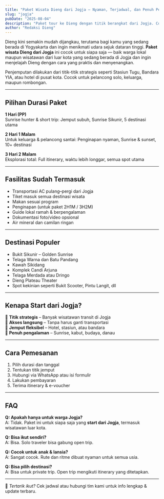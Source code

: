 ```yaml
---
title: "Paket Wisata Dieng dari Jogja – Nyaman, Terjadwal, dan Penuh Pengalaman"
slug: "jogja"
pubDate: "2025-08-04"
description: "Paket tour ke Dieng dengan titik berangkat dari Jogja. Cocok untuk semua wisatawan yang sedang berada di Yogyakarta, baik keluarga, pasangan, maupun solo traveler."
author: "Redaksi Dieng"
---
```


Dieng kini semakin mudah dijangkau, terutama bagi kamu yang sedang berada di Yogyakarta dan ingin menikmati udara sejuk dataran tinggi. **Paket wisata Dieng dari Jogja** ini cocok untuk siapa saja — baik warga lokal maupun wisatawan dari luar kota yang sedang berada di Jogja dan ingin menjelajah Dieng dengan cara yang praktis dan menyenangkan.

Penjemputan dilakukan dari titik-titik strategis seperti Stasiun Tugu, Bandara YIA, atau hotel di pusat kota. Cocok untuk pelancong solo, keluarga, maupun rombongan.

---

## Pilihan Durasi Paket

**1 Hari (PP)**  
Sunrise hunter & short trip: Jemput subuh, Sunrise Sikunir, 5 destinasi utama

**2 Hari 1 Malam**  
Untuk keluarga & pelancong santai: Penginapan nyaman, Sunrise & sunset, 10+ destinasi

**3 Hari 2 Malam**  
Eksplorasi total: Full itinerary, waktu lebih longgar, semua spot utama

---

## Fasilitas Sudah Termasuk

- Transportasi AC pulang–pergi dari Jogja  
- Tiket masuk semua destinasi wisata  
- Makan sesuai program  
- Penginapan (untuk paket 2H1M / 3H2M)  
- Guide lokal ramah & berpengalaman  
- Dokumentasi foto/video opsional  
- Air mineral dan camilan ringan

---

## Destinasi Populer

- Bukit Sikunir – Golden Sunrise  
- Telaga Warna dan Batu Pandang  
- Kawah Sikidang  
- Komplek Candi Arjuna  
- Telaga Merdada atau Dringo  
- Dieng Plateau Theater  
- Spot kekinian seperti Bukit Scooter, Pintu Langit, dll

---

## Kenapa Start dari Jogja?

🧭 **Titik strategis** – Banyak wisatawan transit di Jogja  
🚐 **Akses langsung** – Tanpa harus ganti transportasi  
📍 **Jemput fleksibel** – Hotel, stasiun, atau bandara  
📸 **Penuh pengalaman** – Sunrise, kabut, budaya, danau

---

## Cara Pemesanan

1. Pilih durasi dan tanggal  
2. Tentukan titik jemput  
3. Hubungi via WhatsApp atau isi formulir  
4. Lakukan pembayaran  
5. Terima itinerary & e-voucher

---

## FAQ

**Q: Apakah hanya untuk warga Jogja?**  
A: Tidak. Paket ini untuk siapa saja yang **start dari Jogja**, termasuk wisatawan luar kota.

**Q: Bisa ikut sendiri?**  
A: Bisa. Solo traveler bisa gabung open trip.

**Q: Cocok untuk anak & lansia?**  
A: Sangat cocok. Rute dan ritme dibuat nyaman untuk semua usia.

**Q: Bisa pilih destinasi?**  
A: Bisa untuk private trip. Open trip mengikuti itinerary yang ditetapkan.

---

📩 _Tertarik ikut?_ Cek jadwal atau hubungi tim kami untuk info lengkap & update terbaru.
